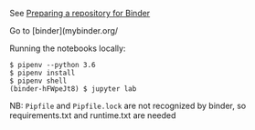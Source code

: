 See [Preparing a repository for Binder](https://mybinder.readthedocs.io/en/latest/using.html#preparing-a-repository-for-binder)

Go to [binder](mybinder.org/

Running the notebooks locally:

    $ pipenv --python 3.6
    $ pipenv install
    $ pipenv shell
    (binder-hFWpeJt8) $ jupyter lab

NB: `Pipfile` and `Pipfile.lock` are not recognized by binder, so requirements.txt and runtime.txt are needed

